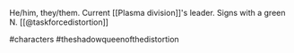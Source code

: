 He/him, they/them. Current [[Plasma division]]'s leader. Signs with a green N. [[@taskforcedistortion]]

#characters #theshadowqueenofthedistortion 